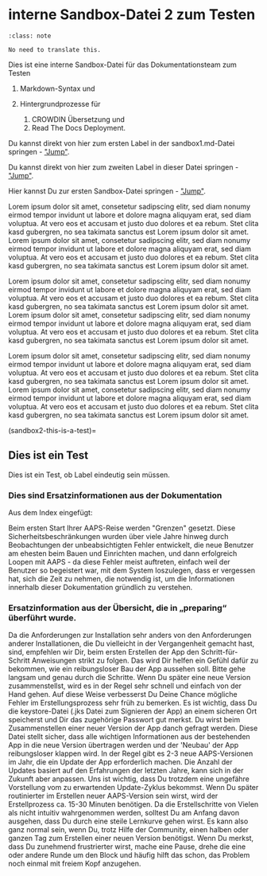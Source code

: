 # interne Sandbox-Datei 2 zum Testen

```{admonition} no need to translate this
:class: note

No need to translate this.
```

Dies ist eine interne Sandbox-Datei für das Dokumentationsteam zum Testen

1. Markdown-Syntax und

1. Hintergrundprozesse für
    1. CROWDIN Übersetzung und
    2. Read The Docs Deployment.

Du kannst direkt von hier zum ersten Label in der sandbox1.md-Datei springen - ["Jump"](../sandbox1.md#this-is-a-test).

Du kannst direkt von hier zum zweiten Label in dieser Datei springen - ["Jump"](../sandbox1.md#this-is-another-test).

Hier kannst Du zur ersten Sandbox-Datei springen - ["Jump"](../sandbox1.md).

Lorem ipsum dolor sit amet, consetetur sadipscing elitr, sed diam nonumy eirmod tempor invidunt ut labore et dolore magna aliquyam erat, sed diam voluptua. At vero eos et accusam et justo duo dolores et ea rebum. Stet clita kasd gubergren, no sea takimata sanctus est Lorem ipsum dolor sit amet. Lorem ipsum dolor sit amet, consetetur sadipscing elitr, sed diam nonumy eirmod tempor invidunt ut labore et dolore magna aliquyam erat, sed diam voluptua. At vero eos et accusam et justo duo dolores et ea rebum. Stet clita kasd gubergren, no sea takimata sanctus est Lorem ipsum dolor sit amet.

Lorem ipsum dolor sit amet, consetetur sadipscing elitr, sed diam nonumy eirmod tempor invidunt ut labore et dolore magna aliquyam erat, sed diam voluptua. At vero eos et accusam et justo duo dolores et ea rebum. Stet clita kasd gubergren, no sea takimata sanctus est Lorem ipsum dolor sit amet. Lorem ipsum dolor sit amet, consetetur sadipscing elitr, sed diam nonumy eirmod tempor invidunt ut labore et dolore magna aliquyam erat, sed diam voluptua. At vero eos et accusam et justo duo dolores et ea rebum. Stet clita kasd gubergren, no sea takimata sanctus est Lorem ipsum dolor sit amet.

Lorem ipsum dolor sit amet, consetetur sadipscing elitr, sed diam nonumy eirmod tempor invidunt ut labore et dolore magna aliquyam erat, sed diam voluptua. At vero eos et accusam et justo duo dolores et ea rebum. Stet clita kasd gubergren, no sea takimata sanctus est Lorem ipsum dolor sit amet. Lorem ipsum dolor sit amet, consetetur sadipscing elitr, sed diam nonumy eirmod tempor invidunt ut labore et dolore magna aliquyam erat, sed diam voluptua. At vero eos et accusam et justo duo dolores et ea rebum. Stet clita kasd gubergren, no sea takimata sanctus est Lorem ipsum dolor sit amet.

(sandbox2-this-is-a-test)=
## Dies ist ein Test

Dies ist ein Test, ob Label eindeutig sein müssen.

### Dies sind Ersatzinformationen aus der Dokumentation

Aus dem Index eingefügt:

Beim ersten Start Ihrer AAPS-Reise werden "Grenzen" gesetzt. Diese Sicherheitsbeschränkungen wurden über viele Jahre hinweg durch Beobachtungen der unbeabsichtigten Fehler entwickelt, die neue Benutzer am ehesten beim Bauen und Einrichten machen, und dann erfolgreich Loopen mit AAPS - da diese Fehler meist auftreten, einfach weil der Benutzer so begeistert war, mit dem System loszulegen, dass er vergessen hat, sich die Zeit zu nehmen, die notwendig ist, um die Informationen innerhalb dieser Dokumentation gründlich zu verstehen.


### Ersatzinformation aus der Übersicht, die in „preparing“ überführt wurde.

Da die Anforderungen zur Installation sehr anders von den Anforderungen anderer Installationen, die Du vielleicht in der Vergangenheit gemacht hast, sind, empfehlen wir Dir, beim ersten Erstellen der App den Schritt-für-Schritt Anweisungen strikt zu folgen. Das wird Dir helfen ein Gefühl dafür zu bekommen, wie ein reibungsloser Bau der App aussehen soll. Bitte gehe langsam und genau durch die Schritte. Wenn Du später eine neue Version zusammenstellst, wird es in der Regel sehr schnell und einfach von der Hand gehen. Auf diese Weise verbesserst Du Deine Chance mögliche Fehler im Erstellungsprozess sehr früh zu bemerken. Es ist wichtig, dass Du die keystore-Datei (.jks Datei zum Signieren der App) an einem sicheren Ort speicherst und Dir das zugehörige Passwort gut merkst. Du wirst beim Zusammenstellen einer neuer Version der App danch gefragt werden. Diese Datei stellt sicher, dass alle wichtigen Informationen aus der bestehenden App in die neue Version übertragen werden und der 'Neubau' der App reibungsloser klappen wird. In der Regel gibt es 2-3 neue AAPS-Versionen im Jahr, die ein Update der App erforderlich machen. Die Anzahl der Updates basiert auf den Erfahrungen der letzten Jahre,  kann sich in der Zukunft aber anpassen. Uns ist wichtig, dass Du trotzdem eine ungefähre Vorstellung vom zu erwartenden Update-Zyklus bekommst. Wenn Du später routinierter im Erstellen neuer AAPS-Version sein wirst, wird der Erstellprozess ca. 15-30 Minuten benötigen. Da die Erstellschritte von Vielen als nicht intuitiv wahrgenommen werden, solltest Du am Anfang davon ausgehen, dass Du durch eine steile Lernkurve gehen wirst. Es kann also ganz normal sein, wenn Du, trotz Hilfe der Community, einen halben oder ganzen Tag zum Erstellen einer neuen Version benötigst. Wenn Du merkst, dass Du zunehmend frustrierter wirst, mache eine Pause, drehe die eine oder andere Runde um den Block und häufig hilft das schon, das Problem noch einmal mit freiem Kopf anzugehen. 

